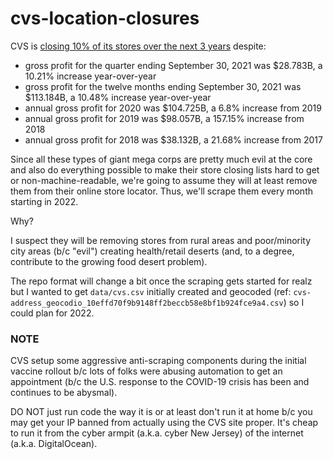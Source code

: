# cvs-location-closures

CVS is [closing 10% of its stores over the next 3 years](https://www.cnn.com/2021/11/18/investing/cvs-store-closures/index.html) despite:

- gross profit for the quarter ending September 30, 2021 was $28.783B, a 10.21% increase year-over-year
- gross profit for the twelve months ending September 30, 2021 was $113.184B, a 10.48% increase year-over-year
- annual gross profit for 2020 was $104.725B, a 6.8% increase from 2019
- annual gross profit for 2019 was $98.057B, a 157.15% increase from 2018
- annual gross profit for 2018 was $38.132B, a 21.68% increase from 2017

Since all these types of giant mega corps are pretty much evil at the core and also do everything possible to make their store closing lists hard to get or non-machine-readable, we're going to assume they will at least remove them from their online store locator. Thus, we'll scrape them every month starting in 2022.

Why?

I suspect they will be removing stores from rural areas and poor/minority city areas (b/c "evil") creating health/retail deserts (and, to a degree, contribute to the growing food desert problem).

The repo format will change a bit once the scraping gets started for realz but I wanted to get `data/cvs.csv` initially created and geocoded (ref: `cvs-address_geocodio_10effd70f9b9148ff2beccb58e8bf1b924fce9a4.csv`) so I could plan for 2022.

### NOTE

CVS setup some aggressive anti-scraping components during the initial vaccine rollout b/c lots of folks were abusing automation to get an appointment (b/c the U.S. response to the COVID-19 crisis has been and continues to be abysmal).

DO NOT just run code the way it is or at least don't run it at home b/c you may get your IP banned from actually using the CVS site proper. It's cheap to run it from the cyber armpit (a.k.a. cyber New Jersey) of the internet (a.k.a. DigitalOcean).

